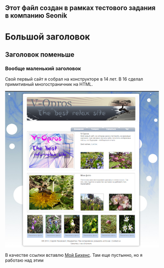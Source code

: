 ## Этот файл создан в рамках тестового задания в компанию Seonik

# Большой заголовок
## Заголовок поменьше
### Вообще маленький заголовок

Свой первый сайт я собрал на конструкторе в 14 лет. В 16 сделал примитивный многостраничник на HTML. 

![Branching](Lanovskyi-site.PNG)


В качестве ссылки вставлю [Мой Бихенс](https://www.behance.net/lanovskiy).
Там еще пустынно, но я работаю над этим
